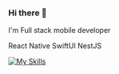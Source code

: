 ### Hi there 👋

I'm Full stack mobile developer

React Native SwiftUI NestJS


[![My Skills](https://skillicons.dev/icons?i=ts,react,redux,nextjs,nodejs,nestjs,docker,mongodb,redis,swift,figma)](https://skillicons.dev)


<!--
**sarmatkasaev/sarmatkasaev** is a ✨ _special_ ✨ repository because its `README.md` (this file) appears on your GitHub profile.

Here are some ideas to get you started:

- 🔭 I’m currently working on ...
- 🌱 I’m currently learning ...
- 👯 I’m looking to collaborate on ...
- 🤔 I’m looking for help with ...
- 💬 Ask me about ...
- 📫 How to reach me: ...
- 😄 Pronouns: ...
- ⚡ Fun fact: ...
-->
